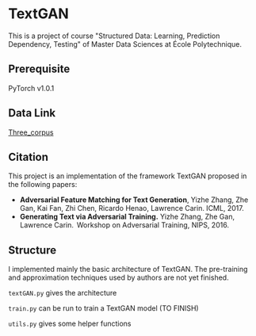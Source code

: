 # TextGAN

This is a project of course "Structured Data: Learning, Prediction Dependency, Testing" of Master Data Sciences at École Polytechnique.

## Prerequisite

PyTorch v1.0.1

## Data Link

[Three_corpus](https://drive.google.com/open?id=0B52eYWrYWqIpd2o2T1E3aUU0cEk)

## Citation

This project is an implementation of the framework TextGAN proposed in the following papers:

* **Adversarial Feature Matching for Text Generation**,
Yizhe Zhang, Zhe Gan, Kai Fan, Zhi Chen, Ricardo Henao, Lawrence Carin. ICML, 2017.
* **Generating Text via Adversarial Training.**
Yizhe Zhang, Zhe Gan, Lawrence Carin.  Workshop on Adversarial Training, NIPS, 2016.

## Structure

I implemented mainly the basic architecture of TextGAN. The pre-training and approximation techniques used by authors are not yet finished.

`textGAN.py` gives the architecture

`train.py` can be run to train a TextGAN model (TO FINISH)

`utils.py` gives some helper functions
